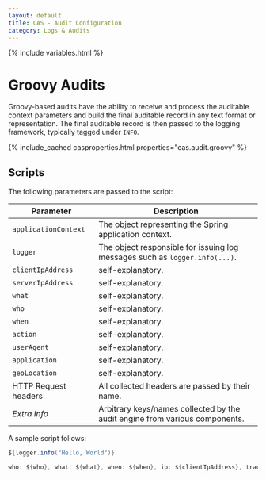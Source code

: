 ```yaml
---
layout: default
title: CAS - Audit Configuration
category: Logs & Audits
---
```

{% include variables.html %}

# Groovy Audits

Groovy-based audits have the ability to receive and process the auditable context parameters
and build the final auditable record in any text format or representation. 
The final auditable record is then passed to the logging framework, typically tagged under `INFO`.

{% include_cached casproperties.html properties="cas.audit.groovy" %}

## Scripts

The following parameters are passed to the script:

| Parameter            | Description                                                                 |
|----------------------|-----------------------------------------------------------------------------|
| `applicationContext` | The object representing the Spring application context.                     |
| `logger`             | The object responsible for issuing log messages such as `logger.info(...)`. |
| `clientIpAddress`    | self-explanatory.                                                           |
| `serverIpAddress`    | self-explanatory.                                                           |
| `what`               | self-explanatory.                                                           |
| `who`                | self-explanatory.                                                           |
| `when`               | self-explanatory.                                                           |
| `action`             | self-explanatory.                                                           |
| `userAgent`          | self-explanatory.                                                           |
| `application`        | self-explanatory.                                                           |
| `geoLocation`        | self-explanatory.                                                           |
| HTTP Request headers | All collected headers are passed by their name.                             |
| *Extra Info*         | Arbitrary keys/names collected by the audit engine from various components. |

A sample script follows:

```groovy
${logger.info("Hello, World")}

who: ${who}, what: ${what}, when: ${when}, ip: ${clientIpAddress}, trace: ${customHttpRequestHeader}
```
